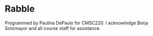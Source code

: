 # Rabble

Programmed by Paulina DePaulo for CMSC220. I acknowledge Borja Sotomayor and all course staff for assistance. 

